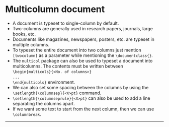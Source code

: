 # Multicolumn document

* A document is typeset to single-column by default.
* Two-columns are generally used in research papers, journals, large books, etc.
* Documents like magazines, newspapers, posters, etc. are typeset in multiple columns.
* To typeset the entire document into two columns just mention `[twocolumn]` as a parameter while mentioning the `\documentclass{}`.
* The `multicol` package can also be used to typeset a document into multicolumns. The contents must be written between <br>`\begin{multicols}{<No. of columns>}`<br>`...`<br>`\end{multicols}` environment.
* We can also set some spacing between the columns by using the `\setlength{\columnsep}{<X>pt}` command.
* `\setlength{\columnseprule}{<X>pt}` can also be used to add a line separating the columns apart.
* If we want some text to start from the next column, then we can use `\columnbreak`.

---
